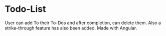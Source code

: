 # Todo-List
User can add To their To-Dos and after completion, can delete them. Also a strike-through feature has also been added.
Made with Angular.

